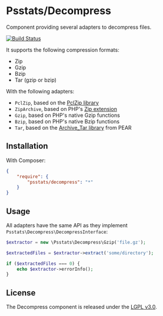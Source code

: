 # Psstats/Decompress

Component providing several adapters to decompress files.

[![Build Status](https://travis-ci.org/psstats-org/component-decompress.svg?branch=master)](https://travis-ci.org/psstats-org/component-decompress)

It supports the following compression formats:

- Zip
- Gzip
- Bzip
- Tar (gzip or bzip)

With the following adapters:

- `PclZip`, based on the [PclZip library](http://www.phpconcept.net/pclzip/)
- `ZipArchive`, based on PHP's [Zip extension](http://fr.php.net/manual/en/book.zip.php)
- `Gzip`, based on PHP's native Gzip functions
- `Bzip`, based on PHP's native Bzip functions
- `Tar`, based on the [Archive_Tar library](https://github.com/pear/Archive_Tar) from PEAR

## Installation

With Composer:

```json
{
    "require": {
        "psstats/decompress": "*"
    }
}
```

## Usage

All adapters have the same API as they implement `Psstats\Decompress\DecompressInterface`:

```php
$extractor = new \Psstats\Decompress\Gzip('file.gz');

$extractedFiles = $extractor->extract('some/directory');

if ($extractedFiles === 0) {
    echo $extractor->errorInfo();
}
```

## License

The Decompress component is released under the [LGPL v3.0](http://choosealicense.com/licenses/lgpl-3.0/).
